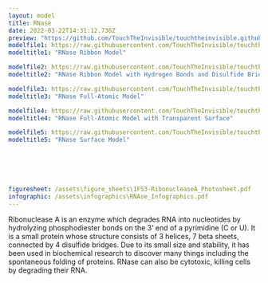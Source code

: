 ```yaml
---
layout: model
title: RNase
date: 2022-03-22T14:31:12.736Z
preview: "https://github.com/TouchTheInvisible/touchtheinvisible.github.io/blob/master/assets/img/1FS3-RibonucleaseA/1FS3-RibonucleaseA_Ribbon+HBonds+DisulfideBridges.png?raw=true" 
modelfile1: https://raw.githubusercontent.com/TouchTheInvisible/touchtheinvisible.github.io/master/assets/models/1FS3-RibonucleaseA/1FS3-RibonucleaseA_Ribbon.dae
modeltitle1: "RNase Ribbon Model"

modelfile2: https://raw.githubusercontent.com/TouchTheInvisible/touchtheinvisible.github.io/master/assets/models/1FS3-RibonucleaseA/1FS3-RibonucleaseA_Ribbon%2BHBonds%2BDisulfideBridges.dae
modeltitle2: "RNase Ribbon Model with Hydrogen Bonds and Disulfide Bridges"

modelfile3: https://raw.githubusercontent.com/TouchTheInvisible/touchtheinvisible.github.io/master/assets/models/1FS3-RibonucleaseA/1FS3-RibonucleaseA_FullAtomic.dae
modeltitle3: "RNase Full-Atomic Model"

modelfile4: https://raw.githubusercontent.com/TouchTheInvisible/touchtheinvisible.github.io/master/assets/models/1FS3-RibonucleaseA/1FS3-RibonucleaseA_FullAtomic%2BTransparentSurface.dae
modeltitle4: "RNase Full-Atomic Model with Transparent Surface"

modelfile5: https://raw.githubusercontent.com/TouchTheInvisible/touchtheinvisible.github.io/master/assets/models/1FS3-RibonucleaseA/1FS3-RibonucleaseA_Surface.dae
modeltitle5: "RNase Surface Model"






figuresheet: /assets\figure_sheets\1FS3-RibonucleaseA_Photosheet.pdf
infographic: /assets\infographics\RNAse_Infographics.pdf
---
```

Ribonuclease A is an enzyme which degrades RNA into nucleotides by hydrolyzing phosphodiester bonds on the 3’ end of a pyrimidine (C or U). It is a small protein whose structure consists of 3 helices, 7 beta sheets, connected by 4 disulfide bridges. Due to its small size and stability, it has been used in biochemical research to discover many things including the spontaneous folding of proteins. RNase can also be cytotoxic, killing cells by degrading their RNA.
